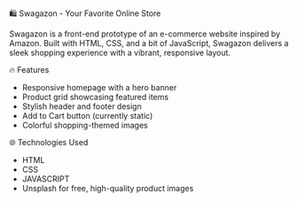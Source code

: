 🛍️ Swagazon - Your Favorite Online Store

Swagazon is a front-end prototype of an e-commerce website inspired by Amazon. Built with HTML, CSS, and a bit of JavaScript, Swagazon delivers a sleek shopping experience with a vibrant, responsive layout.

🔥 Features

- Responsive homepage with a hero banner
- Product grid showcasing featured items
- Stylish header and footer design
- Add to Cart button (currently static)
- Colorful shopping-themed images

🌐 Technologies Used

- HTML
- CSS
- JAVASCRIPT
- Unsplash for free, high-quality product images




